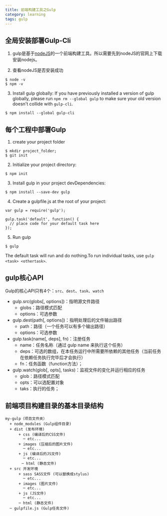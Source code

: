 ```yaml
---
title: 前端构建工具之Gulp
category: learning
tags: gulp
---
```


## 全局安装部署Gulp-Cli
1. gulp是基于[nodeJS](https://nodejs.org/en/)的一个前端构建工具。所以需要先到nodeJS的官网上下载安装nodejs。

2. 查看nodeJS是否安装成功
```
$ node -v
$ npm -v
```
3. Install gulp globally:
If you have previously installed a version of gulp globally, please run `npm rm --global gulp` to make sure your old version doesn't collide with `gulp-cli`.
```
$ npm install --global gulp-cli
```
## 每个工程中部署Gulp
1. create your project folder
```
$ mkdir project_folder;
$ git init
```
2. Initialize your project directory:
```
$ npm init
```
3. Install gulp in your project devDependencies:
```
$ npm install --save-dev gulp
```
4. Create a gulpfile.js at the root of your project:
```
var gulp = require('gulp');

gulp.task('default', function() {
  // place code for your default task here
});
```
5. Run gulp
```
$ gulp
```
The default task will run and do nothing.To run individual tasks, use `gulp <task> <othertask>`.

## gulp核心API
Gulp的核心API只有4个：`src`、`dest`、`task`、`watch`
* gulp.src(globs\[, options])：指明源文件路径
  + globs：路径模式匹配
  + options：可选参数
* gulp.dest(path\[, options])：指明处理后的文件输出路径
  + path：路径（一个任务可以有多个输出路径）
  + options：可选参数
* gulp.task(name\[, deps], fn)：注册任务
  + name：任务名称（通过 gulp name 来执行这个任务）
  + deps：可选的数组，在本任务运行中所需要所依赖的其他任务（当前任务在依赖任务执行完毕后才会执行）
  + fn：任务函数（function方法）；
* gulp.watch(glob\[, opts], tasks)：监视文件的变化并运行相应的任务
  + glob：路径模式匹配
  + opts：可以选配置对象
  + taks：执行的任务；

## 前端项目构建目录的基本目录结构
```
my-gulp（项目文件夹）
  + node_modules (Gulp组件目录)
  + dist (发布环境)
      + css (编译后的CSS文件)
        ─ etc...
      + images (压缩后的图片文件)
        ─ etc...
      + js (编译后的JS文件)
        ─ etc...
　　    ─ html (静态文件)
  + src 开发环境
      + sass SASS文件 (可以替换成stylus)
        ─ etc...
      + images (图片文件)
        ─ etc...
      + js (JS文件)
        ─ etc...
      ─ html (静态文件)
  ─ gulpfile.js (Gulp任务文件)
```